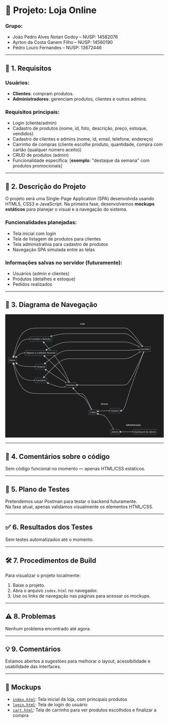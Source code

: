 # 🛒 Projeto: Loja Online

### Grupo:
- João Pedro Alves Notari Godoy – NUSP: 14582076  
- Ayrton da Costa Ganem Filho – NUSP: 14560190  
- Pedro Louro Fernandes – NUSP: 13672446  

---

## 📌 1. Requisitos

### Usuários:
- **Clientes**: compram produtos.
- **Administradores**: gerenciam produtos, clientes e outros admins.

### Requisitos principais:
- Login (cliente/admin)
- Cadastro de produtos (nome, id, foto, descrição, preço, estoque, vendidos)
- Cadastro de clientes e admins (nome, id, email, telefone, endereço)
- Carrinho de compras (cliente escolhe produto, quantidade, compra com cartão (qualquer número aceito))
- CRUD de produtos (admin)
- Funcionalidade específica: [**exemplo**: "destaque da semana" com produtos promocionais]

---

## 📝 2. Descrição do Projeto

O projeto será uma Single-Page Application (SPA) desenvolvida usando HTML5, CSS3 e JavaScript. Na primeira fase, desenvolvemos **mockups estáticos** para planejar o visual e a navegação do sistema.

### Funcionalidades planejadas:
- Tela inicial com login
- Tela de listagem de produtos para clientes
- Tela administrativa para cadastro de produtos
- Navegação SPA simulada entre as telas

### Informações salvas no servidor (futuramente):
- Usuários (admin e clientes)
- Produtos (detalhes e estoque)
- Pedidos realizados

---

## 🧭 3. Diagrama de Navegação

![diagrama_navegacao](diagramas/diagrama_navegacao_separado.jpeg)

---

## 💬 4. Comentários sobre o código

Sem código funcional no momento — apenas HTML/CSS estáticos.

---

## 🧪 5. Plano de Testes

Pretendemos usar Postman para testar o backend futuramente.  
Na fase atual, apenas validamos visualmente os elementos HTML/CSS.

---

## ✅ 6. Resultados dos Testes

Sem testes automatizados até o momento.

---

## 🛠 7. Procedimentos de Build

Para visualizar o projeto localmente:

1. Baixe o projeto.
2. Abra o arquivo `index.html` no navegador.
3. Use os links de navegação nas páginas para acessar os mockups.

---

## ⚠️ 8. Problemas

Nenhum problema encontrado até agora.

---

## 💡 9. Comentários

Estamos abertos a sugestões para melhorar o layout, acessibilidade e usabilidade das interfaces.

---

## 🔗 Mockups

- [`index.html`](index.html): Tela inicial da loja, com principais produtos
- [`login.html`](login.html): Tela de login do usuário
- [`cart.html`](cart.html): Tela de carrinho para ver produtos escolhidos e finalizar a compra